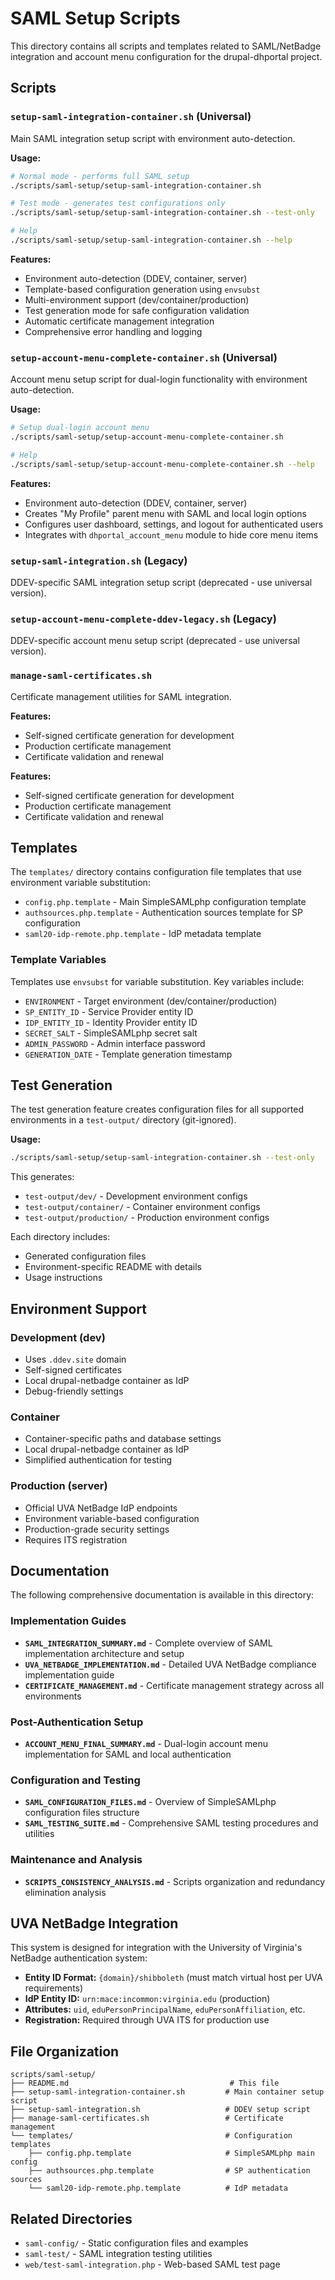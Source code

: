 # SAML Setup Scripts

This directory contains all scripts and templates related to SAML/NetBadge integration and account menu configuration for the drupal-dhportal project.

## Scripts

### `setup-saml-integration-container.sh` (Universal)

Main SAML integration setup script with environment auto-detection.

**Usage:**

```bash
# Normal mode - performs full SAML setup
./scripts/saml-setup/setup-saml-integration-container.sh

# Test mode - generates test configurations only
./scripts/saml-setup/setup-saml-integration-container.sh --test-only

# Help
./scripts/saml-setup/setup-saml-integration-container.sh --help
```

**Features:**

- Environment auto-detection (DDEV, container, server)
- Template-based configuration generation using `envsubst`
- Multi-environment support (dev/container/production)
- Test generation mode for safe configuration validation
- Automatic certificate management integration
- Comprehensive error handling and logging

### `setup-account-menu-complete-container.sh` (Universal)

Account menu setup script for dual-login functionality with environment auto-detection.

**Usage:**

```bash
# Setup dual-login account menu
./scripts/saml-setup/setup-account-menu-complete-container.sh

# Help
./scripts/saml-setup/setup-account-menu-complete-container.sh --help
```

**Features:**

- Environment auto-detection (DDEV, container, server)
- Creates "My Profile" parent menu with SAML and local login options
- Configures user dashboard, settings, and logout for authenticated users
- Integrates with `dhportal_account_menu` module to hide core menu items

### `setup-saml-integration.sh` (Legacy)

DDEV-specific SAML integration setup script (deprecated - use universal version).

### `setup-account-menu-complete-ddev-legacy.sh` (Legacy)

DDEV-specific account menu setup script (deprecated - use universal version).

### `manage-saml-certificates.sh`

Certificate management utilities for SAML integration.

**Features:**

- Self-signed certificate generation for development
- Production certificate management
- Certificate validation and renewal

**Features:**
- Self-signed certificate generation for development
- Production certificate management
- Certificate validation and renewal

## Templates

The `templates/` directory contains configuration file templates that use environment variable substitution:

- `config.php.template` - Main SimpleSAMLphp configuration template
- `authsources.php.template` - Authentication sources template for SP configuration
- `saml20-idp-remote.php.template` - IdP metadata template

### Template Variables

Templates use `envsubst` for variable substitution. Key variables include:
- `ENVIRONMENT` - Target environment (dev/container/production)
- `SP_ENTITY_ID` - Service Provider entity ID
- `IDP_ENTITY_ID` - Identity Provider entity ID
- `SECRET_SALT` - SimpleSAMLphp secret salt
- `ADMIN_PASSWORD` - Admin interface password
- `GENERATION_DATE` - Template generation timestamp

## Test Generation

The test generation feature creates configuration files for all supported environments in a `test-output/` directory (git-ignored).

**Usage:**
```bash
./scripts/saml-setup/setup-saml-integration-container.sh --test-only
```

This generates:
- `test-output/dev/` - Development environment configs
- `test-output/container/` - Container environment configs  
- `test-output/production/` - Production environment configs

Each directory includes:
- Generated configuration files
- Environment-specific README with details
- Usage instructions

## Environment Support

### Development (dev)
- Uses `.ddev.site` domain
- Self-signed certificates
- Local drupal-netbadge container as IdP
- Debug-friendly settings

### Container 
- Container-specific paths and database settings
- Local drupal-netbadge container as IdP
- Simplified authentication for testing

### Production (server)
- Official UVA NetBadge IdP endpoints
- Environment variable-based configuration
- Production-grade security settings
- Requires ITS registration

## Documentation

The following comprehensive documentation is available in this directory:

### Implementation Guides

- **`SAML_INTEGRATION_SUMMARY.md`** - Complete overview of SAML implementation architecture and setup
- **`UVA_NETBADGE_IMPLEMENTATION.md`** - Detailed UVA NetBadge compliance implementation guide
- **`CERTIFICATE_MANAGEMENT.md`** - Certificate management strategy across all environments

### Post-Authentication Setup

- **`ACCOUNT_MENU_FINAL_SUMMARY.md`** - Dual-login account menu implementation for SAML and local authentication

### Configuration and Testing

- **`SAML_CONFIGURATION_FILES.md`** - Overview of SimpleSAMLphp configuration files structure
- **`SAML_TESTING_SUITE.md`** - Comprehensive SAML testing procedures and utilities

### Maintenance and Analysis

- **`SCRIPTS_CONSISTENCY_ANALYSIS.md`** - Scripts organization and redundancy elimination analysis

## UVA NetBadge Integration

This system is designed for integration with the University of Virginia's NetBadge authentication system:

- **Entity ID Format:** `{domain}/shibboleth` (must match virtual host per UVA requirements)
- **IdP Entity ID:** `urn:mace:incommon:virginia.edu` (production)
- **Attributes:** `uid`, `eduPersonPrincipalName`, `eduPersonAffiliation`, etc.
- **Registration:** Required through UVA ITS for production use

## File Organization

```
scripts/saml-setup/
├── README.md                                    # This file
├── setup-saml-integration-container.sh         # Main container setup script
├── setup-saml-integration.sh                   # DDEV setup script
├── manage-saml-certificates.sh                 # Certificate management
└── templates/                                  # Configuration templates
    ├── config.php.template                     # SimpleSAMLphp main config
    ├── authsources.php.template                # SP authentication sources
    └── saml20-idp-remote.php.template          # IdP metadata
```

## Related Directories

- `saml-config/` - Static configuration files and examples
- `saml-test/` - SAML integration testing utilities
- `web/test-saml-integration.php` - Web-based SAML test page
